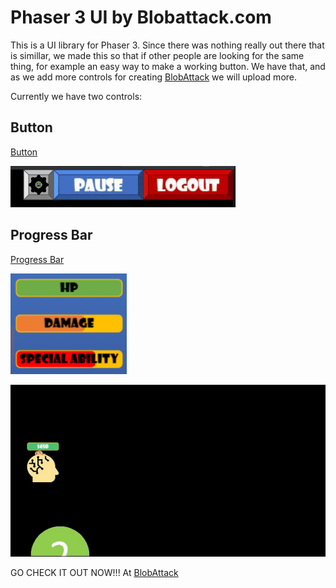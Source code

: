 # Phaser 3 UI by Blobattack.com

This is a UI library for Phaser 3. Since there was nothing really out there that is simillar, we made this so that if other people are looking for the same thing, for example an easy way to make a working button. We have that, and as we add more controls for creating [BlobAttack](https://blobattack.com) we will upload more.

Currently we have two controls:
## Button
[Button](button.md)

![Buttons in Action](buttons.gif)

## Progress Bar
[Progress Bar](progressbar.md)

![Progress Bars](Progress%20Bar.png)

![Progress Bar In Game](progressbar.gif)

GO CHECK IT OUT NOW!!! At [BlobAttack](https://blobattack.com)
